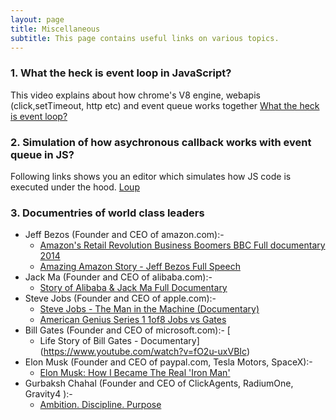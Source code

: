 ```yaml
---
layout: page
title: Miscellaneous
subtitle: This page contains useful links on various topics.
---
```


### 1. What the heck is event loop in JavaScript?
This video explains about how chrome's V8 engine, webapis (click,setTimeout, http etc) and event queue works together 
[What the heck is event loop?](https://www.youtube.com/watch?v=8aGhZQkoFbQ&feature=youtu.be)

### 2. Simulation of how asychronous callback works with event queue in JS?
Following links shows you an editor which simulates how JS code is executed under the hood.
[Loup](http://latentflip.com/loupe/?code=ZnVuY3Rpb24gd2FpdFRocmVlU2Vjb25kcygpewogICAgdmFyIG1zID0gMzAwMCArIG5ldyBEYXRlKCkuZ2V0VGltZSgpOwogICAgd2hpbGUgKG5ldyBEYXRlKCkgPCBtcyl7fQogICAgY29uc29sZS5sb2cgKCdmaW5pc2hlZCBmdW5jdGlvbicpOwp9CgpmdW5jdGlvbiBjbGlja0hhbmRsZXIoKXsKICAgIGNvbnNvbGUubG9nKCdjbGljayBldmVudCEnKTsKfQoKLy9kb2N1bWVudC5hZGRFdmVudExpc3RlbmVyKCdjbGljaycsIGNsaWNrSGFuZGxlcik7CgokLm9uKCdidXR0b24nLCAnY2xpY2snLCBjbGlja0hhbmRsZXIpOwoKd2FpdFRocmVlU2Vjb25kcygpOwpjb25zb2xlLmxvZygnZmluaXNoZWQgZXhlY3V0aW9uJyk7!!!)

### 3. Documentries of world class leaders
- Jeff Bezos (Founder and CEO of amazon.com):- 
  - [Amazon's Retail Revolution Business Boomers BBC Full documentary 2014](https://www.youtube.com/watch?v=6UhrIEUjtwI)
  - [Amazing Amazon Story - Jeff Bezos Full Speech](https://www.youtube.com/watch?v=YlgkfOr_GLY)
- Jack Ma (Founder and CEO of alibaba.com):- 
  - [Story of Alibaba & Jack Ma Full Documentary](https://www.youtube.com/watch?v=zwm7NWAxRzs)
- Steve Jobs (Founder and CEO of apple.com):- 
  - [Steve Jobs - The Man in the Machine (Documentary)](https://www.youtube.com/watch?v=pcT0pSewa7M)
  - [American Genius Series 1 1of8 Jobs vs Gates ](https://www.youtube.com/watch?v=prstbP2cG6M)
- Bill Gates (Founder and CEO of microsoft.com):- [
  - Life Story of Bill Gates - Documentary](https://www.youtube.com/watch?v=fO2u-uxVBIc)
- Elon Musk (Founder and CEO of paypal.com, Tesla Motors, SpaceX):- 
  - [Elon Musk: How I Became The Real 'Iron Man'](https://www.youtube.com/watch?v=mh45igK4Esw)
- Gurbaksh Chahal (Founder and CEO of ClickAgents, RadiumOne, Gravity4 ):-
  - [Ambition. Discipline. Purpose](https://www.youtube.com/watch?v=28sCH-uK-0Q)
